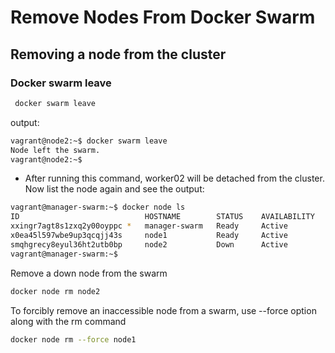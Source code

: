 # Remove Nodes From Docker Swarm

## Removing a node from the cluster

### Docker swarm leave

```bash
 docker swarm leave
```

output:

```bash
vagrant@node2:~$ docker swarm leave
Node left the swarm.
vagrant@node2:~$
```

- After running this command, worker02 will be detached from the cluster. Now list the node again and see the output:

```bash
vagrant@manager-swarm:~$ docker node ls
ID                            HOSTNAME        STATUS    AVAILABILITY   MANAGER STATUS   ENGINE VERSION
xxingr7agt8s1zxq2y00oyppc *   manager-swarm   Ready     Active         Leader           23.0.1
x0ea45l597wbe9up3qcqjj43s     node1           Ready     Active                          23.0.1
smqhgrecy8eyul36ht2utb0bp     node2           Down      Active                          23.0.1
vagrant@manager-swarm:~$
```

Remove a down node from the swarm

```bash
docker node rm node2
```

To forcibly remove an inaccessible node from a swarm, use --force option along with the rm command

```bash
docker node rm --force node1
```
